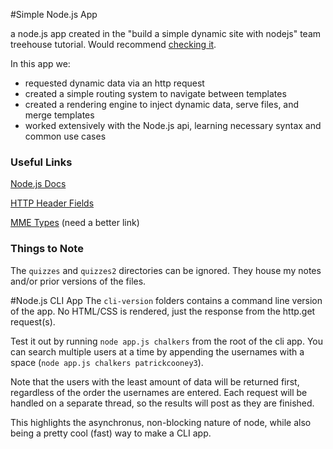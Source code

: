 #Simple Node.js App

a node.js app created in the "build a simple dynamic site with nodejs" team treehouse tutorial.  Would recommend [checking it](http://teamtreehouse.com/library/build-a-simple-dynamic-site-with-nodejs).

In this app we:
* requested dynamic data via an http request
* created a simple routing system to navigate between templates
* created a rendering engine to inject dynamic data, serve files, and merge templates
* worked extensively with the Node.js api, learning necessary syntax and common use cases


### Useful Links

[Node.js Docs](https://nodejs.org/api/all.html)

[HTTP Header Fields](https://en.wikipedia.org/wiki/List_of_HTTP_header_fields)

[MME Types](http://www.sitepoint.com/web-foundations/mime-types-complete-list/) (need a better link)

### Things to Note
The `quizzes` and `quizzes2` directories can be ignored. They house my notes and/or prior versions of the files.


#Node.js CLI App
The `cli-version` folders contains a command line version of the app.  No HTML/CSS is rendered, just the response from the http.get request(s).

Test it out by running `node app.js chalkers` from the root of the cli app.  You can search multiple users at a time by appending the usernames with a space (`node app.js chalkers patrickcooney3`).

Note that the users with the least amount of data will be returned first, regardless of the order the usernames are entered.  Each request will be handled on a separate thread, so the results will post as they are finished.

This highlights the asynchronus, non-blocking nature of node, while also being a pretty cool (fast) way to make a CLI app.